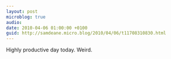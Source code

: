 ```yaml
---
layout: post
microblog: true
audio: 
date: 2010-04-06 01:00:00 +0100
guid: http://samdeane.micro.blog/2010/04/06/t11708310830.html
---
```

Highly productive day today. Weird.
